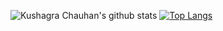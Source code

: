 
![Kushagra Chauhan's github stats](https://github-readme-stats.vercel.app/api?username=KushagraChauhan&show_icons=true&theme=radical)
[![Top Langs](https://github-readme-stats.vercel.app/api/top-langs/?username=KushagraChauhan&layout=compact)](https://github.com/KushagraChauhan/KushagraChauhan)

